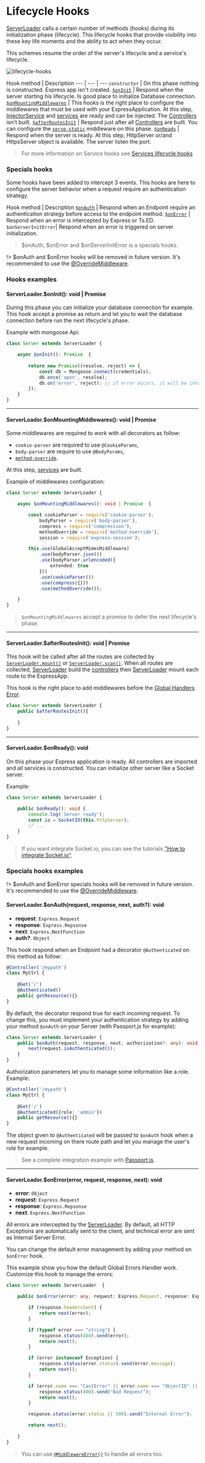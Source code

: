 # Lifecycle Hooks

[ServerLoader](docs/server-loader.md) calls a certain number of methods (hooks) during its initialization
phase (lifecycle). This lifecycle hooks that provide visibility into these key life moments and the ability to act
when they occur.

This schemes resume the order of the server's lifecycle and a service's lifecycle.

![lifecycle-hooks](_media/hooks-in-sequence.png)

Hook method | Description
--- | --- | ---
`constructor` | On this phase nothing is constructed. Express app isn't created.
[`$onInit`](#serverloaderoninit-void-promise) | Respond when the server starting his lifecycle. Is good place to initialize Database connection.
[`$onMountingMiddlewares`](#serverloaderonmountingmiddlewares-void-promise) | This hooks is the right place to configure the middlewares that must be used with your ExpressApplication. At this step, [InjectorService](api/injector-service.md) and [services](docs/services/overview.md) are ready and can be injected. The [Controllers](docs/controllers.md) isn't built.
[`$afterRoutesInit`](#serverloaderafterroutesinit-void-promise) | Respond just after all [Controllers](docs/controllers.md) are built. You can configure the [`serve-static`](https://github.com/expressjs/serve-static) middleware on this phase.
[`$onReady`](#serverloaderonready-void) | Respond when the server is ready. At this step, HttpServer or/and HttpsServer object is available. The server listen the port.


> For more information on Service hooks see [Services lifecycle hooks](docs/services/lifecycle-hooks.md)

### Specials hooks

Some hooks have been added to intercept 3 events. This hooks are here to configure the server behavior when 
a request require an authentication strategy.

Hook method | Description
[`$onAuth`](serverloaderonauthrequest-response-next-auth-void) | Respond when an Endpoint require an authentication strategy before access to the endpoint method.
[`$onError`](serverloaderonerrorerror-request-response-next-void) | Respond when an error is intercepted by Express or Ts.ED.
`$onServerInitError`| Respond when an error is triggered on server initialization.

> $onAuth, $onError and $onServerInitError is a specials hooks.

!> $onAuth and $onError hooks will be removed in future version. It's recommended to use the [@OverrideMiddleware](docs/middlewares/override-middleware.md).

### Hooks examples

#### ServerLoader.$onInit(): void | Promise

During this phase you can initialize your database connection for example. This hook accept a promise as return and let you to wait the database connection before run the next lifecycle's phase.

Example with mongoose Api:
```typescript
class Server extends ServerLoader {

    async $onInit(): Promise  {
        
        return new Promise((resolve, reject) => {
            const db = Mongoose.connect(credentials);
            db.once('open', resolve);
            db.on('error', reject); // if error occurs, it will be intercepted by $onServerInitError
        });
    }
}
```

***

#### ServerLoader.$onMountingMiddlewares(): void | Promise

Some middlewares are required to work with all decorators as follow:

* `cookie-parser` are required to use `@CookieParams`,
* `body-parser` are require to use `@BodyParams`,
* [`method-override`](https://github.com/expressjs/method-override).

At this step, [services](docs/services/overview.md) are built.

Example of middlewares configuration:
```typescript
class Server extends ServerLoader {

    async $onMountingMiddlewares(): void | Promise  {

        const cookieParser = require('cookie-parser'),
            bodyParser = require('body-parser'),
            compress = require('compression'),
            methodOverride = require('method-override'),
            session = require('express-session');

        this.use(GlobalAcceptMimesMiddleware)
            .use(bodyParser.json())
            .use(bodyParser.urlencoded({
                extended: true
            }))
            .use(cookieParser())
            .use(compress({}))
            .use(methodOverride());

    }
}
```
> `$onMountingMiddlewares` accept a promise to defer the next lifecycle's phase.

***

#### ServerLoader.$afterRoutesInit(): void | Promise

This hook will be called after all the routes are collected by [`ServerLoader.mount()`](api/common/server/serverloader.md) 
or [`ServerLoader.scan()`](api/common/server/serverloader.md). 
When all routes are collected, [ServerLoader](api/common/server/serverloader.md) build the [controllers](docs/controllers.md) then [ServerLoader](api/common/server/serverloader.md) mount each route to the ExpressApp. 

This hook is the right place to add middlewares before the [Global Handlers Error](docs/global-errors-handler.md). 

```typescript
class Server extends ServerLoader {
    public $afterRoutesInit(){
        
    }
}
```

***

#### ServerLoader.$onReady(): void

On this phase your Express application is ready. All controllers are imported and all services is constructed.
You can initialize other server like a Socket server.

Example:
```typescript
class Server extends ServerLoader {

    public $onReady(): void {
        console.log('Server ready');
        const io = SocketIO(this.httpServer);
        // ...
    }
}
```
> If you want integrate Socket.io, you can see the tutorials ["How to integrate Socket.io"](tutorials/how-to-integrate-socket-io.md).


### Specials hooks examples

!> $onAuth and $onError specials hooks will be removed in future version. It's recommended to use the [@OverrideMiddleware](docs/middlewares/override-middleware.md).

#### ServerLoader.$onAuth(request, response, next, auth?): void
* **request**: `Express.Request`
* **response**: `Express.Repsonse`
* **next**: `Express.NextFunction`
* **auth?**: `Object`

This hook respond when an Endpoint had a decorator `@Authenticated` on this method as follow:
```typescript
@Controller('/mypath')
class MyCtrl {
   
    @Get('/')
    @Authenticated()
    public getResource(){}
}
```

By default, the decorator respond true for each incoming request. To change this, you must implement your authentication 
strategy by adding your method `$onAuth` on your Server (with Passport.js for example):

```typescript
class Server extends ServerLoader {
    public $onAuth(request, response, next, authorization?: any): void {
        next(request.isAuthenticated());
    }
}
```
Authorization parameters let you to manage some information like a role. Example:

```typescript
@Controller('/mypath')
class MyCtrl {
   
    @Get('/')
    @Authenticated({role: 'admin'})
    public getResource(){}
}
```
The object given to `@Authenticated` will be passed to `$onAuth` hook when a new request incoming on there route path 
and let you manage the user's role for example.

> See a complete integration example with [Passport.js](tutorials/examples.md).

***

#### ServerLoader.$onError(error, request, response, next): void
* **error**: `Object`
* **request**: `Express.Request`
* **response**: `Express.Repsonse`
* **next**: `Express.NextFunction`

All errors are intercepted by the [ServerLoader](docs/server-loader.md). By default, all 
HTTP Exceptions are automatically sent to the client, and technical error are
sent as Internal Server Error. 

You can change the default error management by adding your method on `$onError` hook.

This example show you how the default Global Errors Handler work. Customize this hook to manage the errors: 

```typescript
class Server extends ServerLoader  {

    public $onError(error: any, request: Express.Request, response: Express.Response, next: Express.NextFunction): void {

        if (response.headersSent) {
            return next(error);
        }

        if (typeof error === "string") {
            response.status(404).send(error);
            return next();
        }

        if (error instanceof Exception) {
            response.status(error.status).send(error.message);
            return next();
        }

        if (error.name === "CastError" || error.name === "ObjectID" || error.name === "ValidationError") {
            response.status(400).send("Bad Request");
            return next();
        }

        response.status(error.status || 500).send("Internal Error");

        return next();
        
    }
}
```
> You can use [`@MiddlewareError()`](docs/middlewares/handle-error.md) to handle all errors too.
